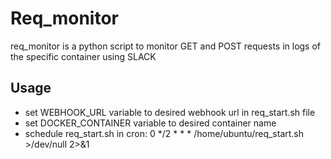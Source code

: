 # Req_monitor

req_monitor is a python script to monitor GET and POST requests in logs of the specific container using SLACK

## Usage

- set WEBHOOK_URL variable to desired webhook url in req_start.sh file
- set DOCKER_CONTAINER variable to desired container name 
- schedule req_start.sh in cron:
0 */2 * * * /home/ubuntu/req_start.sh >/dev/null 2>&1
